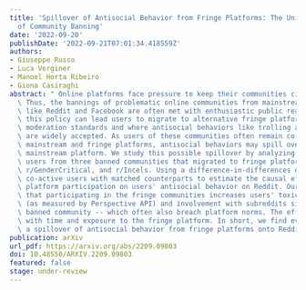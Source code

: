 ```yaml
---
title: 'Spillover of Antisocial Behavior from Fringe Platforms: The Unintended Consequences
  of Community Banning'
date: '2022-09-20'
publishDate: '2022-09-21T07:01:34.418559Z'
authors:
- Giuseppe Russo
- Luca Verginer
- Manoel Horta Ribeiro
- Giona Casiraghi
abstract: " Online platforms face pressure to keep their communities civil and respectful.\
  \ Thus, the bannings of problematic online communities from mainstream platforms\
  \ like Reddit and Facebook are often met with enthusiastic public reactions. However,\
  \ this policy can lead users to migrate to alternative fringe platforms with lower\
  \ moderation standards and where antisocial behaviors like trolling and harassment\
  \ are widely accepted. As users of these communities often remain co-acttive across\
  \ mainstream and fringe platforms, antisocial behaviors may spill over onto the\
  \ mainstream platform. We study this possible spillover by analyzing around 70,000\
  \ users from three banned communities that migrated to fringe platforms: r/The_Donald,\
  \ r/GenderCritical, and r/Incels. Using a difference-in-differences design, we contrast\
  \ co-active users with matched counterparts to estimate the causal effect of fringe\
  \ platform participation on users' antisocial behavior on Reddit. Our results show\
  \ that participating in the fringe communities increases users' toxicity on Reddit\
  \ (as measured by Perspective API) and involvement with subreddits similar to the\
  \ banned community -- which often also breach platform norms. The effect intensifies\
  \ with time and exposure to the fringe platform. In short, we find evidence for\
  \ a spillover of antisocial behavior from fringe platforms onto Reddit via co-participation."
publication: arXiv
url_pdf: https://arxiv.org/abs/2209.09803
doi: 10.48550/ARXIV.2209.09803
featured: false
stage: under-review
---
```

